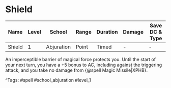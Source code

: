 # Shield

| Name | Level | School | Range | Duration | Damage | Save DC & Type |
|------|-------|--------|-------|----------|--------|----------------|
| Shield | 1 | Abjuration | Point | Timed | - | - |

An imperceptible barrier of magical force protects you. Until the start of your next turn, you have a +5 bonus to AC, including against the triggering attack, and you take no damage from {@spell Magic Missile|XPHB}.

^Tags: #spell #school_abjuration #level_1